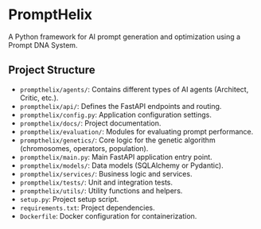 # PromptHelix

A Python framework for AI prompt generation and optimization using a Prompt DNA System.

## Project Structure

-   `prompthelix/agents/`: Contains different types of AI agents (Architect, Critic, etc.).
-   `prompthelix/api/`: Defines the FastAPI endpoints and routing.
-   `prompthelix/config.py`: Application configuration settings.
-   `prompthelix/docs/`: Project documentation.
-   `prompthelix/evaluation/`: Modules for evaluating prompt performance.
-   `prompthelix/genetics/`: Core logic for the genetic algorithm (chromosomes, operators, population).
-   `prompthelix/main.py`: Main FastAPI application entry point.
-   `prompthelix/models/`: Data models (SQLAlchemy or Pydantic).
-   `prompthelix/services/`: Business logic and services.
-   `prompthelix/tests/`: Unit and integration tests.
-   `prompthelix/utils/`: Utility functions and helpers.
-   `setup.py`: Project setup script.
-   `requirements.txt`: Project dependencies.
-   `Dockerfile`: Docker configuration for containerization.
